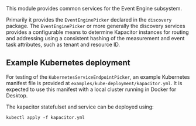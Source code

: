 This module provides common services for the Event Engine subsystem. 

Primarily it provides the `EventEnginePicker` declared in the `discovery` package. The
`EventEnginePicker` or more generally the discovery services provides a configurable means
to determine Kapacitor instances for routing and addressing using a consistent hashing of
the measurement and event task attributes, such as tenant and resource ID.

## Example Kubernetes deployment

For testing of the `KubernetesServiceEndpointPicker`, an example Kubernetes manifest file is
provided at `examples/kube-deployment/kapacitor.yml`. It is expected to use this manifest with
a local cluster running in Docker for Desktop. 

The kapacitor statefulset and service can be deployed using:

```
kubectl apply -f kapacitor.yml
```